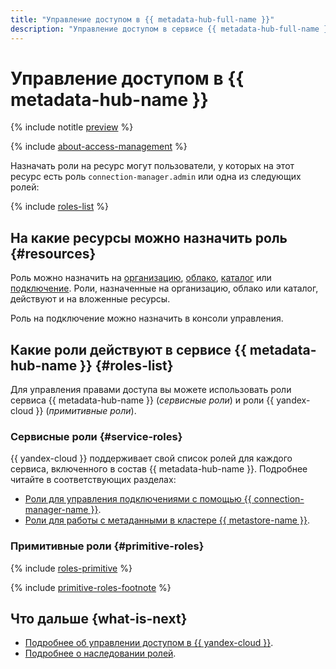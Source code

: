 ```yaml
---
title: "Управление доступом в {{ metadata-hub-full-name }}"
description: "Управление доступом в сервисе {{ metadata-hub-full-name }}. В разделе описано, на какие ресурсы можно назначить роль, какие роли действуют в сервисе, какие роли необходимы для того или иного действия."
---
```


# Управление доступом в {{ metadata-hub-name }}


{% include notitle [preview](../../_includes/note-preview.md) %}

{% include [about-access-management](../../_includes/iam/about-access-management.md) %}

Назначать роли на ресурс могут пользователи, у которых на этот ресурс есть роль `connection-manager.admin` или одна из следующих ролей:

{% include [roles-list](../../_includes/iam/roles-list.md) %}

## На какие ресурсы можно назначить роль {#resources}

Роль можно назначить на [организацию](../../organization/quickstart.md), [облако](../../resource-manager/concepts/resources-hierarchy.md#cloud), [каталог](../../resource-manager/concepts/resources-hierarchy.md#folder) или [подключение](../concepts/connection-manager.md). Роли, назначенные на организацию, облако или каталог, действуют и на вложенные ресурсы.

Роль на подключение можно назначить в консоли управления.

## Какие роли действуют в сервисе {{ metadata-hub-name }} {#roles-list}

Для управления правами доступа вы можете использовать роли сервиса {{ metadata-hub-name }} (_сервисные роли_) и роли {{ yandex-cloud }} (_примитивные роли_).

### Сервисные роли {#service-roles}

{{ yandex-cloud }} поддерживает свой список ролей для каждого сервиса, включенного в состав {{ metadata-hub-name }}. Подробнее читайте в соответствующих разделах:

* [Роли для управления подключениями с помощью {{ connection-manager-name }}](connection-manager-roles.md).
* [Роли для работы с метаданными в кластере {{ metastore-name }}](metastore-roles.md).

### Примитивные роли {#primitive-roles}

{% include [roles-primitive](../../_includes/roles-primitive.md) %}

{% include [primitive-roles-footnote](../../_includes/primitive-roles-footnote.md) %}

## Что дальше {what-is-next}

* [Подробнее об управлении доступом в {{ yandex-cloud }}](../../iam/concepts/access-control/index.md).
* [Подробнее о наследовании ролей](../../resource-manager/concepts/resources-hierarchy.md#access-rights-inheritance).
